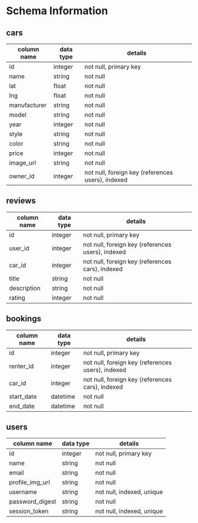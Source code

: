 # Schema Information

## cars
column name | data type | details
------------|-----------|-----------------------
id          | integer   | not null, primary key
name        | string    | not null
lat         | float     | not null
lng         | float     | not null
manufacturer| string    | not null
model       | string    | not null
year        | integer   | not null
style       | string    | not null
color       | string    | not null
price       | integer   | not null
image_url   | string    | not null
owner_id    | integer   | not null, foreign key (references users), indexed


## reviews
column name | data type | details
------------|-----------|-----------------------
id          | integer   | not null, primary key
user_id     | integer   | not null, foreign key (references users), indexed
car_id      | integer   | not null, foreign key (references cars), indexed
title       | string    | not null
description | string    | not null
rating      | integer   | not null

## bookings
column name | data type | details
------------|-----------|-----------------------
id          | integer   | not null, primary key
renter_id   | integer   | not null, foreign key (references users), indexed
car_id      | integer   | not null, foreign key (references cars), indexed
start_date  | datetime  | not null
end_date    | datetime  | not null


## users
column name     | data type | details
----------------|-----------|-----------------------
id              | integer   | not null, primary key
name            | string    | not null
email           | string    | not null
profile_img_url | string    | not null
username        | string    | not null, indexed, unique
password_digest | string    | not null
session_token   | string    | not null, indexed, unique
